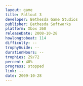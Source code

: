```yaml
---
layout: game
title: Fallout 3
developer: Bethesda Game Studios
publisher: Bethesda Softworks
platform: Xbox 360
releaseDate: 2008-10-28
howlongtobeat: 114
difficulty: --
trophyGuide: --
durationHours: --
trophies: 29/72
percent: 40%
progress: stopped
link: --
date: 2009-10-28
---
```

